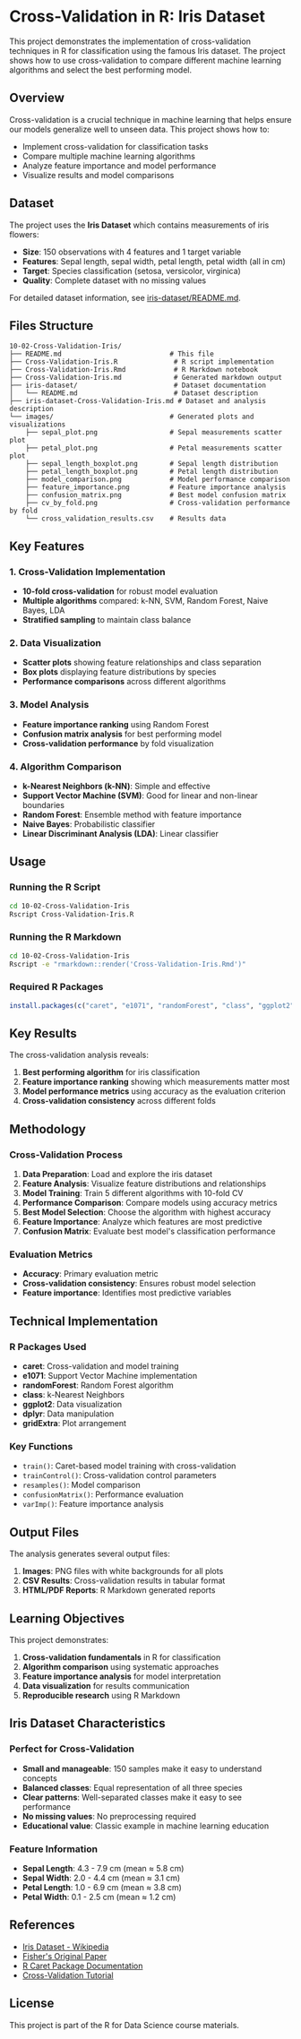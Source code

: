 # Cross-Validation in R: Iris Dataset

This project demonstrates the implementation of cross-validation techniques in R for classification using the famous Iris dataset. The project shows how to use cross-validation to compare different machine learning algorithms and select the best performing model.

## Overview

Cross-validation is a crucial technique in machine learning that helps ensure our models generalize well to unseen data. This project shows how to:

- Implement cross-validation for classification tasks
- Compare multiple machine learning algorithms
- Analyze feature importance and model performance
- Visualize results and model comparisons

## Dataset

The project uses the **Iris Dataset** which contains measurements of iris flowers:

- **Size**: 150 observations with 4 features and 1 target variable
- **Features**: Sepal length, sepal width, petal length, petal width (all in cm)
- **Target**: Species classification (setosa, versicolor, virginica)
- **Quality**: Complete dataset with no missing values

For detailed dataset information, see [iris-dataset/README.md](iris-dataset/README.md).

## Files Structure

```
10-02-Cross-Validation-Iris/
├── README.md                           # This file
├── Cross-Validation-Iris.R              # R script implementation
├── Cross-Validation-Iris.Rmd            # R Markdown notebook
├── Cross-Validation-Iris.md             # Generated markdown output
├── iris-dataset/                        # Dataset documentation
│   └── README.md                        # Dataset description
├── iris-dataset-Cross-Validation-Iris.md # Dataset and analysis description
└── images/                             # Generated plots and visualizations
    ├── sepal_plot.png                  # Sepal measurements scatter plot
    ├── petal_plot.png                  # Petal measurements scatter plot
    ├── sepal_length_boxplot.png        # Sepal length distribution
    ├── petal_length_boxplot.png        # Petal length distribution
    ├── model_comparison.png            # Model performance comparison
    ├── feature_importance.png          # Feature importance analysis
    ├── confusion_matrix.png            # Best model confusion matrix
    ├── cv_by_fold.png                  # Cross-validation performance by fold
    └── cross_validation_results.csv    # Results data
```

## Key Features

### 1. Cross-Validation Implementation
- **10-fold cross-validation** for robust model evaluation
- **Multiple algorithms** compared: k-NN, SVM, Random Forest, Naive Bayes, LDA
- **Stratified sampling** to maintain class balance

### 2. Data Visualization
- **Scatter plots** showing feature relationships and class separation
- **Box plots** displaying feature distributions by species
- **Performance comparisons** across different algorithms

### 3. Model Analysis
- **Feature importance ranking** using Random Forest
- **Confusion matrix analysis** for best performing model
- **Cross-validation performance** by fold visualization

### 4. Algorithm Comparison
- **k-Nearest Neighbors (k-NN)**: Simple and effective
- **Support Vector Machine (SVM)**: Good for linear and non-linear boundaries
- **Random Forest**: Ensemble method with feature importance
- **Naive Bayes**: Probabilistic classifier
- **Linear Discriminant Analysis (LDA)**: Linear classifier

## Usage

### Running the R Script
```bash
cd 10-02-Cross-Validation-Iris
Rscript Cross-Validation-Iris.R
```

### Running the R Markdown
```bash
cd 10-02-Cross-Validation-Iris
Rscript -e "rmarkdown::render('Cross-Validation-Iris.Rmd')"
```

### Required R Packages
```r
install.packages(c("caret", "e1071", "randomForest", "class", "ggplot2", "dplyr", "gridExtra"))
```

## Key Results

The cross-validation analysis reveals:

1. **Best performing algorithm** for iris classification
2. **Feature importance ranking** showing which measurements matter most
3. **Model performance metrics** using accuracy as the evaluation criterion
4. **Cross-validation consistency** across different folds

## Methodology

### Cross-Validation Process
1. **Data Preparation**: Load and explore the iris dataset
2. **Feature Analysis**: Visualize feature distributions and relationships
3. **Model Training**: Train 5 different algorithms with 10-fold CV
4. **Performance Comparison**: Compare models using accuracy metrics
5. **Best Model Selection**: Choose the algorithm with highest accuracy
6. **Feature Importance**: Analyze which features are most predictive
7. **Confusion Matrix**: Evaluate best model's classification performance

### Evaluation Metrics
- **Accuracy**: Primary evaluation metric
- **Cross-validation consistency**: Ensures robust model selection
- **Feature importance**: Identifies most predictive variables

## Technical Implementation

### R Packages Used
- **caret**: Cross-validation and model training
- **e1071**: Support Vector Machine implementation
- **randomForest**: Random Forest algorithm
- **class**: k-Nearest Neighbors
- **ggplot2**: Data visualization
- **dplyr**: Data manipulation
- **gridExtra**: Plot arrangement

### Key Functions
- `train()`: Caret-based model training with cross-validation
- `trainControl()`: Cross-validation control parameters
- `resamples()`: Model comparison
- `confusionMatrix()`: Performance evaluation
- `varImp()`: Feature importance analysis

## Output Files

The analysis generates several output files:

1. **Images**: PNG files with white backgrounds for all plots
2. **CSV Results**: Cross-validation results in tabular format
3. **HTML/PDF Reports**: R Markdown generated reports

## Learning Objectives

This project demonstrates:

1. **Cross-validation fundamentals** in R for classification
2. **Algorithm comparison** using systematic approaches
3. **Feature importance analysis** for model interpretation
4. **Data visualization** for results communication
5. **Reproducible research** using R Markdown

## Iris Dataset Characteristics

### Perfect for Cross-Validation
- **Small and manageable**: 150 samples make it easy to understand concepts
- **Balanced classes**: Equal representation of all three species
- **Clear patterns**: Well-separated classes make it easy to see performance
- **No missing values**: No preprocessing required
- **Educational value**: Classic example in machine learning education

### Feature Information
- **Sepal Length**: 4.3 - 7.9 cm (mean ≈ 5.8 cm)
- **Sepal Width**: 2.0 - 4.4 cm (mean ≈ 3.1 cm)
- **Petal Length**: 1.0 - 6.9 cm (mean ≈ 3.8 cm)
- **Petal Width**: 0.1 - 2.5 cm (mean ≈ 1.2 cm)

## References

- [Iris Dataset - Wikipedia](https://en.wikipedia.org/wiki/Iris_flower_data_set)
- [Fisher's Original Paper](https://onlinelibrary.wiley.com/doi/abs/10.1111/j.1469-1809.1936.tb02137.x)
- [R Caret Package Documentation](https://topepo.github.io/caret/)
- [Cross-Validation Tutorial](https://rpubs.com/muxicheng/1004550)

## License

This project is part of the R for Data Science course materials.
